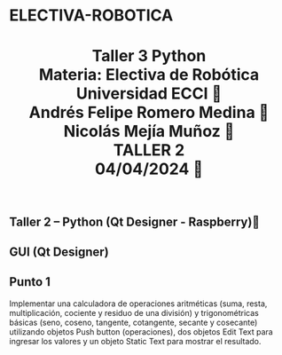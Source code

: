 # ELECTIVA-ROBOTICA
<h1 align="center">Taller 3 Python<br>
Materia: Electiva de Robótica<br>
Universidad ECCI 🏫<br>
Andrés Felipe Romero Medina 🤖<br> 
Nicolás Mejía Muñoz 🤖<br> 
TALLER 2 <br>
04/04/2024 📅</h1><br>
<h2>Taller 2 – Python (Qt Designer - Raspberry)🐍</h2>
<h2>GUI (Qt Designer)</h2>

<h2>Punto 1</h2>
Implementar una calculadora de operaciones aritméticas (suma, resta, multiplicación, cociente y residuo de una división) y trigonométricas básicas (seno, coseno, tangente, cotangente, secante y cosecante) utilizando objetos Push button (operaciones), dos objetos Edit Text para ingresar los valores y un objeto Static Text para mostrar el resultado.

```python

```
